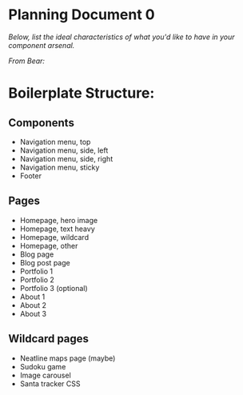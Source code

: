 # Planning Document 0

*Below, list the ideal characteristics of what you'd like to have in your component arsenal.*

*From Bear:*

# Boilerplate Structure:
## Components
- Navigation menu, top
- Navigation menu, side, left
- Navigation menu, side, right
- Navigation menu, sticky
- Footer

## Pages
- Homepage, hero image
- Homepage, text heavy
- Homepage, wildcard
- Homepage, other
- Blog page
- Blog post page
- Portfolio 1
- Portfolio 2
- Portfolio 3 (optional)
- About 1
- About 2
- About 3

## Wildcard pages
- Neatline maps page (maybe)
- Sudoku game
- Image carousel
- Santa tracker CSS